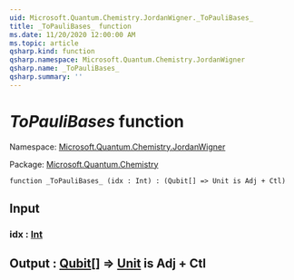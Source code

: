 ```yaml
---
uid: Microsoft.Quantum.Chemistry.JordanWigner._ToPauliBases_
title: _ToPauliBases_ function
ms.date: 11/20/2020 12:00:00 AM
ms.topic: article
qsharp.kind: function
qsharp.namespace: Microsoft.Quantum.Chemistry.JordanWigner
qsharp.name: _ToPauliBases_
qsharp.summary: ''
---
```


# _ToPauliBases_ function

Namespace: [Microsoft.Quantum.Chemistry.JordanWigner](xref:Microsoft.Quantum.Chemistry.JordanWigner)

Package: [Microsoft.Quantum.Chemistry](https://nuget.org/packages/Microsoft.Quantum.Chemistry)




```qsharp
function _ToPauliBases_ (idx : Int) : (Qubit[] => Unit is Adj + Ctl)
```


## Input

### idx : [Int](xref:microsoft.quantum.lang-ref.int)





## Output : [Qubit](xref:microsoft.quantum.lang-ref.qubit)[] => [Unit](xref:microsoft.quantum.lang-ref.unit)  is Adj + Ctl

